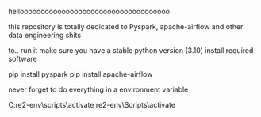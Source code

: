 helloooooooooooooooooooooooooooooooooooo

this repository is totally dedicated to Pyspark, apache-airflow and other data engineering shits

to.. run it make sure you have a stable python version (3.10) install required software

pip install pyspark
pip install apache-airflow

never forget to do everything in a environment variable

C:re2-env\scripts\activate
re2-env\Scripts\activate
